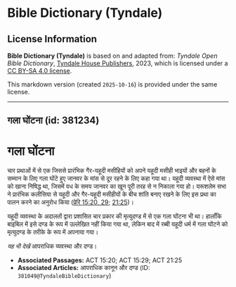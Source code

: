 # Bible Dictionary (Tyndale)

## License Information

**Bible Dictionary (Tyndale)** is based on and adapted from: _Tyndale Open Bible Dictionary_, [Tyndale House Publishers](https://tyndaleopenresources.com/), 2023, which is licensed under a [CC BY-SA 4.0 license](https://creativecommons.org/licenses/by-sa/4.0/legalcode.en).

This markdown version (created `2025-10-16`) is provided under the same license.



--------------------------------

## गला घोंटना (id: 381234)

गला घोंटना
==========

चार प्रथाओं में से एक जिससे प्रारंभिक गैर\-यहूदी मसीहियों को अपने यहूदी मसीही भाइयों और बहनों के सम्मान के लिए गला घोंटे हुए जानवर के मांस से दूर रहने के लिए कहा गया था। यहूदी व्यवस्था में ऐसे मांस को खाना निषिद्ध था, जिसमें वध के समय जानवर का खून पूरी तरह से न निकाला गया हो। यरूशलेम सभा ने प्रारंभिक कलीसिया से यहूदी और गैर\-यहूदी मसीहीयों के बीच शांति बनाए रखने के लिए इस प्रथा का पालन करने का अनुरोध किया ([प्रेरि 15:20, 29](https://ref.ly/Acts15:20,Acts15:29); [21:25](https://ref.ly/Acts21:25))।

यहूदी व्यवस्था के अदालतों द्वारा प्रशासित चार प्रकार की मृत्युदण्ड में से एक गला घोंटना भी था। हालाँकि बाइबिल में इसे दण्ड के रूप में उल्लेखित नहीं किया गया था, लेकिन बाद में रब्बी यहूदी धर्म में गला घोंटने को मृत्युदण्ड के तरीके के रूप में अपनाया गया।

*यह भी देखें* आपराधिक व्यवस्था और दण्ड।

* **Associated Passages:** ACT 15:20; ACT 15:29; ACT 21:25
* **Associated Articles:** आपराधिक कानून और दण्ड (ID: `381049@TyndaleBibleDictionary`)

